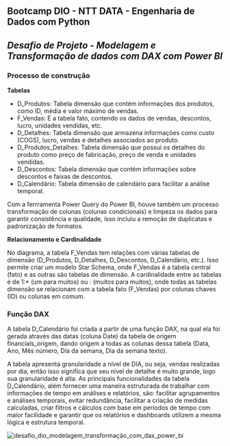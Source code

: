 ## Bootcamp DIO - NTT DATA - Engenharia de Dados com Python

## *Desafio de Projeto -  Modelagem e Transformação de dados com DAX com Power BI*


### Processo de construção

**Tabelas**
- D_Produtos: Tabela dimensão que contém informações dos produtos, como ID, média e valor máximo de vendas.
- F_Vendas: É a tabela fato, contendo os dados de vendas, descontos, lucro, unidades vendidas, etc.
- D_Detalhes: Tabela dimensão que armazena informações como custo (COGS), lucro, vendas e detalhes associados ao produto.
- D_Produtos_Detalhes: Tabela dimensão que possui os detalhes do produto como preço de fabricação, preço de venda e unidades vendidas.
- D_Descontos: Tabela dimensão que contém informações sobre descontos e faixas de descontos.
- D_Calendário: Tabela dimensão de calendário para facilitar a análise temporal.

Com a ferrramenta Power Query do Power BI, houve também um processo transformação de colunas (colunas condicionais) e limpeza os dados para garantir consistência e qualidade, isso incluiu a remoção de duplicatas e padronização de formatos.

**Relacionamento e Cardinalidade**

No diagrama, a tabela F_Vendas tem relações com várias tabelas de dimensão (D_Produtos, D_Detalhes, D_Descontos, D_Calendário, etc.). Isso permite criar um modelo Star Schema, onde F_Vendas é a tabela central (fato) e as outras são tabelas de dimensão. 
A cardinalidade entre as tabelas é de 1:* (um para muitos) ou *:* (muitos para muitos), onde todas as tabelas dimensão se relacionam com a tabela fato (F_Vendas) por colunas chaves (ID) ou colunas em comum.

### Função DAX
 
A tabela D_Calendário foi criada a partir de uma função DAX, na qual ela foi gerada através das datas (coluna Date) da tabela de origem financials_origem, dando origem a todas as colunas dessa tabela (Data, Ano, Mês número, Dia da semana, Dia da semana texto).
 
A tabela apresenta granularidade a nível de DIA, ou seja, vendas realizadas por dia, então isso significa que seu nível de detalhe é muito grande, logo sua granularidade é alta.
As principais funcionalidades da tabela D_Calendário, além fornecer uma maneira estruturada de trabalhar com informações de tempo em análises e relatórios, são: facilitar agrupamentos e análises temporais, evitar redundância, facilitar a criação de medidas calculadas, criar filtros e cálculos com base em períodos de tempo com maior facilidade e garantir que os relatórios e dashboards utilizem a mesma lógica e estrutura temporal.

![desafio_dio_modelagem_transformação_com_dax_power_bi](https://github.com/user-attachments/assets/0f1b259e-43f4-4d57-8cdc-588b804e3c44)


